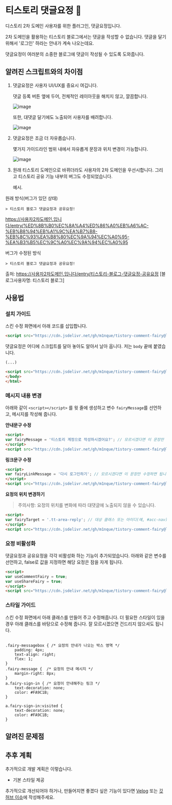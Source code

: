 # 티스토리 댓글요정 &#129498;

디스토리 2차 도메인 사용자를 위한 플러그인, 댓글요정입니다.

2차 도메인을 활용하는 티스토리 블로그에서는 댓글을 작성할 수 없습니다.
댓글을 달기 위해서 '로그인' 하라는 안내가 계속 나오는데요.

댓글요정이 여러분의 소중한 블로그에 댓글이 작성될 수 있도록 도와줍니다.


## 알려진 스크립트와의 차이점

1. 댓글요정은 사용자 UI/UX를 중요시 여깁니다.

	댓글 등록 버튼 옆에 두어, 전체적인 레이아웃을 해치지 않고, 깔끔합니다.

	![image](https://github.com/m1nque/tistory-comment-fairy/assets/3124496/0707284d-769c-48de-9fe8-e49ba8f106ca)

	또한, 대댓글 달기에도 노출되어 사용자를 배려합니다.

	![image](https://github.com/m1nque/tistory-comment-fairy/assets/3124496/50367d3c-5be0-437f-9608-ecf499108778)

3. 댓글요정은 조금 더 자유롭습니다.

   	몇가지 가이드라인 범위 내에서 자유롭게 문장과 위치 변경이 가능합니다.
   	
	![image](https://github.com/m1nque/tistory-comment-fairy/assets/3124496/3083f3e9-9851-46b7-90ca-006d15fc8f21)

4. 원래 티스토리 도메인으로 바뀌더라도 사용자의 2차 도메인을 우선시합니다. 그리고 티스토리 공유 기능 내부의 버그도 수정되었습니다.

	예시.

원래 방식(버그가 있던 상태)

 	> 티스토리 블로그 댓글요정과 공유요정!
https://사용자2차도메인.입니다/entry/%ED%8B%B0%EC%8A%A4%ED%86%A0%EB%A6%AC-%EB%B8%94%EB%A1%9C%EA%B7%B8-%EB%8C%93%EA%B8%80%EC%9A%94%EC%A0%95-%EA%B3%B5%EC%9C%A0%EC%9A%94%EC%A0%95

버그가 수정된 방식

 	> 티스토리 블로그 댓글요정과 공유요정!
출처: https://사용자2차도메인.입니다/entry/티스토리-블로그-댓글요정-공유요정 [블로그사용자명: 티스토리 블로그]
 	


## 사용법

### 설치 가이드

스킨 수정 화면에서 아래 코드를 삽입합니다.

```html
<script src="https://cdn.jsdelivr.net/gh/m1nque/tistory-comment-fairy@latest/dist/tistory-comment-fairy.min.js"></script>
```

댓글요정은 어디에 스크립트를 달아 놓아도 알아서 날아 옵니다. 저는 `body` 끝에 붙였습니다.
```html
(...)

<script src="https://cdn.jsdelivr.net/gh/m1nque/tistory-comment-fairy@latest/dist/tistory-comment-fairy.min.js"></script>
</body>
</html>
```


### 메시지 내용 변경
아래와 같이 `<script></script>` 를 윗 줄에 생성하고 변수 `fairyMessage`를 선언하고, 메시지를 작성해 줍니다.

**안내문구 수정**
```html
<script>
var fairyMessage = '티스토리 계정으로 작성하시겠어요?'; // 모르시겠다면 이 문장만 수정하면 됩니다. 메시지를 없애고 싶다면 ''로 남겨둡니다.
</script>
<script src="https://cdn.jsdelivr.net/gh/m1nque/tistory-comment-fairy@latest/dist/tistory-comment-fairy.min.js"></script>
```

**링크문구 수정**
```html
<script>
var fairyLinkMessage = '다시 로그인하기'; // 모르시겠다면 이 문장만 수정하면 됩니다.
</script>
<script src="https://cdn.jsdelivr.net/gh/m1nque/tistory-comment-fairy@latest/dist/tistory-comment-fairy.min.js"></script>
```

**요정의 위치 변경하기**

> 주의사항: 요정의 위치를 변화에 따라 대댓글에 노출되지 않을 수 있습니다.

```html
<script>
var fairyTarget = '.tt-area-reply'; // 대상 클래스 또는 아이디(예, #acc-nav)지정해 줍니다. 하위에 다른 HTML 요소가 있을 경우, 가장 앞쪽에 생성됩니다.
</script>
<script src="https://cdn.jsdelivr.net/gh/m1nque/tistory-comment-fairy@latest/dist/tistory-comment-fairy.min.js"></script>
```

### 요정 비활성화
댓글요정과 공유요정을 각각 비활성화 하는 기능이 추가되었습니다.
아래와 같은 변수를 선언하고, false로 값을 지정하면 해당 요정은 잠을 자게 됩니다.

```html
<script>
var useCommentFairy = true;
var useShareFairy = true;
</script>
<script src="https://cdn.jsdelivr.net/gh/m1nque/tistory-comment-fairy@latest/dist/tistory-comment-fairy.min.js"></script>
```



### 스타일 가이드

스킨 수정 화면에서 아래 클래스를 만들어 주고 수정해줍니다. 더 필요한 스타일이 있을 경우 아래 클래스를 바탕으로 수정해 줍니다.
잘 모르시겠으면 건드리지 않으셔도 됩니다.

```

.fairy-messagebox { /* 요정의 안내가 나오는 박스 영역 */
	padding: 4px;
	text-align: right;
	flex: 1;
}
.fairy-message {  /* 요정의 안내 메시지 */
	margin-right: 8px;
}
a.fairy-sign-in { /* 요정이 안내해주는 링크 */
	text-decoration: none;
	color: #FA9C1B;
}

a.fairy-sign-in:visited {
	text-decoration: none;
	color: #FA9C1B;
}

```


## 알려진 문제점



## 추후 계획

추가적으로 개발 계획은 이렇습니다.

* 기본 스타일 제공

추가적으로 개선되어야 하거나, 만들어지면 좋겠다 싶은 기능이 있다면 
[Velog](https://velog.io/@m1nque) 또는 [깃허브 이슈](https://github.com/m1nque/tistory-comment-fairy/issues)에 작성해주세요.

